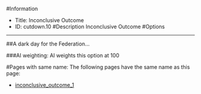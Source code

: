 #Information
 - Title: Inconclusive Outcome
 - ID: cutdown.10
#Description
Inconclusive Outcome
#Options

___
##A dark day for the Federation...

###AI weighting:
AI weights this option at 100



#Pages with same name:
The following pages have the same name as this page:
 - [inconclusive_outcome_1](inconclusive_outcome_1.md)
